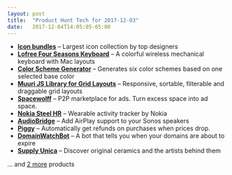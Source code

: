 ```yaml
---
layout: post
title:  "Product Hunt Tech for 2017-12-03"
date:   2017-12-04T14:05:05-05:00
---
```


* **[Icon bundles](https://www.producthunt.com/posts/icon-bundles?utm_campaign=producthunt-api&utm_medium=api&utm_source=Application%3A+Daily+Digest+RSS+%28ID%3A+3202%29)** – Largest icon collection by top designers
* **[Lofree Four Seasons Keyboard](https://www.producthunt.com/posts/lofree-four-seasons-keyboard?utm_campaign=producthunt-api&utm_medium=api&utm_source=Application%3A+Daily+Digest+RSS+%28ID%3A+3202%29)** – A colorful wireless mechanical keyboard with Mac layouts
* **[Color Scheme Generator](https://www.producthunt.com/posts/color-scheme-generator?utm_campaign=producthunt-api&utm_medium=api&utm_source=Application%3A+Daily+Digest+RSS+%28ID%3A+3202%29)** – Generates six color schemes based on one selected base color
* **[Muuri JS Library for Grid Layouts](https://www.producthunt.com/posts/muuri-js-library-for-grid-layouts?utm_campaign=producthunt-api&utm_medium=api&utm_source=Application%3A+Daily+Digest+RSS+%28ID%3A+3202%29)** – Responsive, sortable, filterable and draggable grid layouts
* **[Spacewolff](https://www.producthunt.com/posts/spacewolff?utm_campaign=producthunt-api&utm_medium=api&utm_source=Application%3A+Daily+Digest+RSS+%28ID%3A+3202%29)** – P2P marketplace for ads. Turn excess space into ad space.
* **[Nokia Steel HR](https://www.producthunt.com/posts/nokia-steel-hr?utm_campaign=producthunt-api&utm_medium=api&utm_source=Application%3A+Daily+Digest+RSS+%28ID%3A+3202%29)** – Wearable activity tracker by Nokia
* **[AudioBridge](https://www.producthunt.com/posts/audiobridge?utm_campaign=producthunt-api&utm_medium=api&utm_source=Application%3A+Daily+Digest+RSS+%28ID%3A+3202%29)** – Add AirPlay support to your Sonos speakers
* **[Piggy](https://www.producthunt.com/posts/piggy-4?utm_campaign=producthunt-api&utm_medium=api&utm_source=Application%3A+Daily+Digest+RSS+%28ID%3A+3202%29)** – Automatically get refunds on purchases when prices drop.
* **[DomainWatchBot](https://www.producthunt.com/posts/domainwatchbot?utm_campaign=producthunt-api&utm_medium=api&utm_source=Application%3A+Daily+Digest+RSS+%28ID%3A+3202%29)** – A bot that tells you when your domains are about to expire
* **[Supply Unica](https://www.producthunt.com/posts/supply-unica?utm_campaign=producthunt-api&utm_medium=api&utm_source=Application%3A+Daily+Digest+RSS+%28ID%3A+3202%29)** – Discover original ceramics and the artists behind them

… and [2 more](https://www.producthunt.com/tech) products